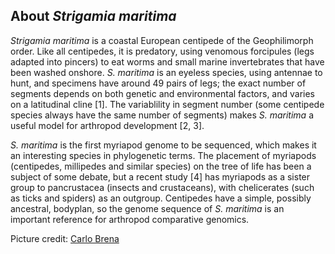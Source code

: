 About *Strigamia maritima*
--------------------------

*Strigamia maritima* is a coastal European centipede of the
Geophilimorph order. Like all centipedes, it is predatory, using
venomous forcipules (legs adapted into pincers) to eat worms and small
marine invertebrates that have been washed onshore. *S. maritima* is an
eyeless species, using antennae to hunt, and specimens have around 49
pairs of legs; the exact number of segments depends on both genetic and
environmental factors, and varies on a latitudinal cline \[1\]. The
variablility in segment number (some centipede species always have the
same number of segments) makes *S. maritima* a useful model for
arthropod development \[2, 3\].

*S. maritima* is the first myriapod genome to be sequenced, which makes
it an interesting species in phylogenetic terms. The placement of
myriapods (centipedes, millipedes and similar species) on the tree of
life has been a subject of some debate, but a recent study \[4\] has
myriapods as a sister group to pancrustacea (insects and crustaceans),
with chelicerates (such as ticks and spiders) as an outgroup. Centipedes
have a simple, possibly ancestral, bodyplan, so the genome sequence of
*S. maritima* is an important reference for arthropod comparative
genomics.

Picture credit: [Carlo
Brena](http://www.zoo.cam.ac.uk/zoostaff/akam/Brena.html)

